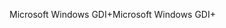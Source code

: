 <span data-ttu-id="c5b4b-101">Microsoft Windows GDI+</span><span class="sxs-lookup"><span data-stu-id="c5b4b-101">Microsoft Windows GDI+</span></span>